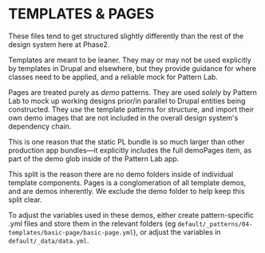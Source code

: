 # TEMPLATES & PAGES

These files tend to get structured slightly differently than the rest of the design system here at Phase2.

Templates are meant to be leaner. They may or may not be used explicitly by templates in Drupal and elsewhere, but they provide guidance for where classes need to be applied, and a reliable mock for Pattern Lab.

Pages are treated purely as _demo_ patterns. They are used _solely_ by Pattern Lab to mock up working designs prior/in parallel to Drupal entities being constructed. They _use_ the template patterns for structure, and import their own demo images that are not included in the overall design system's dependency chain.

This is one reason that the static PL bundle is so much larger than other production app bundles—it explicitly includes the full demoPages item, as part of the demo glob inside of the Pattern Lab app.

This split is the reason there are no demo folders inside of individual template components. Pages is a conglomeration of all template demos, and are demos inherently. We exclude the demo folder to help keep this split clear.

To adjust the variables used in these demos, either create pattern-specific .yml files and store them in the relevant folders (eg `default/_patterns/04-templates/basic-page/basic-page.yml`), or adjust the variables in `default/_data/data.yml`.
